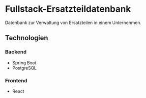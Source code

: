 # Fullstack-Ersatzteildatenbank
Datenbank zur Verwaltung von Ersatzteilen in einem Unternehmen.
## Technologien
### Backend
 - Spring Boot
 - PostgreSQL
### Frontend
 - React
